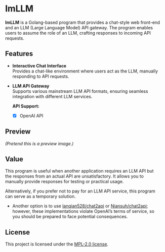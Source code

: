 # ImLLM

**ImLLM** is a Golang-based program that provides a chat-style web front-end and an LLM (Large Language Model) API gateway. The program enables users to assume the role of an LLM, crafting responses to incoming API requests.

## Features

- **Interactive Chat Interface**  
  Provides a chat-like environment where users act as the LLM, manually responding to API requests.

- **LLM API Gateway**  
  Supports various mainstream LLM API formats, ensuring seamless integration with different LLM services.

  **API Support:**
  - [x] OpenAI API

## Preview

*(Pretend this is a preview image.)*

## Value

This program is useful when another application requires an LLM API but the responses from an actual API are unsatisfactory. It allows you to manually provide responses for testing or practical usage.

Alternatively, if you prefer not to pay for an LLM API service, this program can serve as a temporary solution.  
- Another option is to use [lanqian528/chat2api](https://github.com/lanqian528/chat2api) or [Niansuh/chat2api](https://github.com/Niansuh/chat2api); however, these implementations violate OpenAI’s terms of service, so you should be prepared to face potential consequences.</sub>

## License

This project is licensed under the [MPL-2.0 license](LICENSE).
